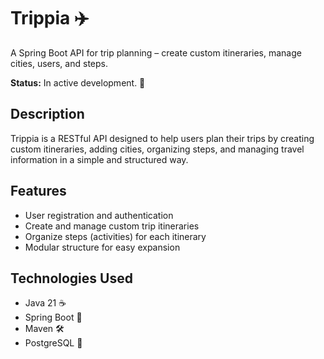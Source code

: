 # Trippia ✈️

A Spring Boot API for trip planning – create custom itineraries, manage cities, users, and steps.

**Status:** In active development. 🚧

## Description

Trippia is a RESTful API designed to help users plan their trips by creating custom itineraries, adding cities, organizing steps, and managing travel information in a simple and structured way.

## Features

- User registration and authentication 
- Create and manage custom trip itineraries
- Organize steps (activities) for each itinerary
- Modular structure for easy expansion

## Technologies Used

- Java 21 ☕
- Spring Boot 🌱
- Maven 🛠️
- PostgreSQL 🐘
